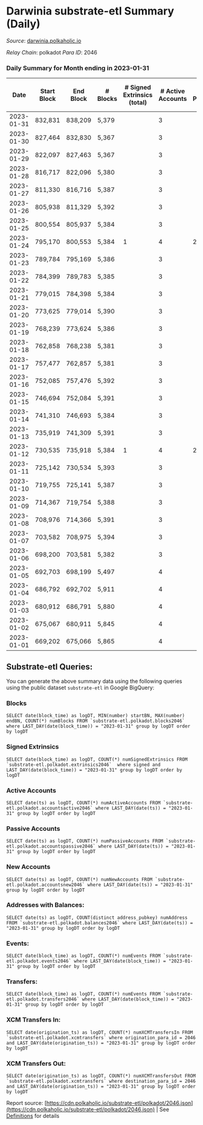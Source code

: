 # Darwinia substrate-etl Summary (Daily)

_Source_: [darwinia.polkaholic.io](https://darwinia.polkaholic.io)

*Relay Chain*: polkadot
*Para ID*: 2046



### Daily Summary for Month ending in 2023-01-31


| Date | Start Block | End Block | # Blocks | # Signed Extrinsics (total) | # Active Accounts | # Passive | # New | # Addresses with Balances | # Events | # Transfers | # XCM Transfers In | # XCM Transfers Out | Issues | 
| ---- | ----------- | --------- | -------- | --------------------------- | ----------------- | --------- | ----- | ------------------------- | -------- | ----------- | ------------------ | ------------------- | ------ |
| 2023-01-31 | 832,831 | 838,209 | 5,379 |  | 3 |  |  | 22 | 10,761 |   |   |   |  |
| 2023-01-30 | 827,464 | 832,830 | 5,367 |  | 3 |  |  | 22 | 10,737 |   |   |   |  |
| 2023-01-29 | 822,097 | 827,463 | 5,367 |  | 3 |  |  | 22 | 10,737 |   |   |   |  |
| 2023-01-28 | 816,717 | 822,096 | 5,380 |  | 3 |  |  | 22 | 10,763 |   |   |   |  |
| 2023-01-27 | 811,330 | 816,716 | 5,387 |  | 3 |  |  | 22 | 10,777 |   |   |   |  |
| 2023-01-26 | 805,938 | 811,329 | 5,392 |  | 3 |  |  | 22 | 10,787 |   |   |   |  |
| 2023-01-25 | 800,554 | 805,937 | 5,384 |  | 3 |  |  | 22 | 10,771 |   |   |   |  |
| 2023-01-24 | 795,170 | 800,553 | 5,384 | 1 | 4 | 2 |  | 22 | 10,841 | 61  | 1  | 1  |  |
| 2023-01-23 | 789,784 | 795,169 | 5,386 |  | 3 |  |  | 22 | 10,775 |   |   |   |  |
| 2023-01-22 | 784,399 | 789,783 | 5,385 |  | 3 |  |  | 22 | 10,773 |   |   |   |  |
| 2023-01-21 | 779,015 | 784,398 | 5,384 |  | 3 |  |  | 22 | 10,771 |   |   |   |  |
| 2023-01-20 | 773,625 | 779,014 | 5,390 |  | 3 |  |  | 22 | 10,783 |   |   |   |  |
| 2023-01-19 | 768,239 | 773,624 | 5,386 |  | 3 |  |  | 22 | 10,775 |   |   |   |  |
| 2023-01-18 | 762,858 | 768,238 | 5,381 |  | 3 |  |  | 22 | 10,765 |   |   |   |  |
| 2023-01-17 | 757,477 | 762,857 | 5,381 |  | 3 |  |  | 22 | 10,765 |   |   |   |  |
| 2023-01-16 | 752,085 | 757,476 | 5,392 |  | 3 |  |  | 22 | 10,787 |   |   |   |  |
| 2023-01-15 | 746,694 | 752,084 | 5,391 |  | 3 |  |  | 22 | 10,785 |   |   |   |  |
| 2023-01-14 | 741,310 | 746,693 | 5,384 |  | 3 |  |  | 22 | 10,771 |   |   |   |  |
| 2023-01-13 | 735,919 | 741,309 | 5,391 |  | 3 |  |  | 22 | 10,785 |   |   |   |  |
| 2023-01-12 | 730,535 | 735,918 | 5,384 | 1 | 4 | 2 |  | 22 | 10,841 | 61  | 1  | 1  |  |
| 2023-01-11 | 725,142 | 730,534 | 5,393 |  | 3 |  |  | 22 | 10,789 |   |   |   |  |
| 2023-01-10 | 719,755 | 725,141 | 5,387 |  | 3 |  |  | 22 | 10,777 |   |   |   |  |
| 2023-01-09 | 714,367 | 719,754 | 5,388 |  | 3 |  |  | 22 | 10,779 |   |   |   |  |
| 2023-01-08 | 708,976 | 714,366 | 5,391 |  | 3 |  |  | 22 | 10,785 |   |   |   |  |
| 2023-01-07 | 703,582 | 708,975 | 5,394 |  | 3 |  |  | 22 | 10,791 |   |   |   |  |
| 2023-01-06 | 698,200 | 703,581 | 5,382 |  | 3 |  |  | 22 | 10,767 |   |   |   |  |
| 2023-01-05 | 692,703 | 698,199 | 5,497 |  | 4 |  |  | 22 | 10,997 |   |   |   |  |
| 2023-01-04 | 686,792 | 692,702 | 5,911 |  | 4 |  |  | 22 | 11,825 |   |   |   |  |
| 2023-01-03 | 680,912 | 686,791 | 5,880 |  | 4 |  |  | 22 | 11,763 |   |   |   |  |
| 2023-01-02 | 675,067 | 680,911 | 5,845 |  | 4 |  |  | 22 | 11,693 |   |   |   |  |
| 2023-01-01 | 669,202 | 675,066 | 5,865 |  | 4 |  |  | 22 | 11,734 |   |   |   |  |

## Substrate-etl Queries:
You can generate the above summary data using the following queries using the public dataset `substrate-etl` in Google BigQuery:


### Blocks
```
SELECT date(block_time) as logDT, MIN(number) startBN, MAX(number) endBN, COUNT(*) numBlocks FROM `substrate-etl.polkadot.blocks2046`  where LAST_DAY(date(block_time)) = "2023-01-31" group by logDT order by logDT
```


### Signed Extrinsics
```
SELECT date(block_time) as logDT, COUNT(*) numSignedExtrinsics FROM `substrate-etl.polkadot.extrinsics2046`  where signed and LAST_DAY(date(block_time)) = "2023-01-31" group by logDT order by logDT
```


### Active Accounts
```
SELECT date(ts) as logDT, COUNT(*) numActiveAccounts FROM `substrate-etl.polkadot.accountsactive2046` where LAST_DAY(date(ts)) = "2023-01-31" group by logDT order by logDT
```


### Passive Accounts
```
SELECT date(ts) as logDT, COUNT(*) numPassiveAccounts FROM `substrate-etl.polkadot.accountspassive2046` where LAST_DAY(date(ts)) = "2023-01-31" group by logDT order by logDT
```


### New Accounts
```
SELECT date(ts) as logDT, COUNT(*) numNewAccounts FROM `substrate-etl.polkadot.accountsnew2046` where LAST_DAY(date(ts)) = "2023-01-31" group by logDT order by logDT
```


### Addresses with Balances:
```
SELECT date(ts) as logDT, COUNT(distinct address_pubkey) numAddress FROM `substrate-etl.polkadot.balances2046` where LAST_DAY(date(ts)) = "2023-01-31" group by logDT order by logDT
```


### Events:
```
SELECT date(block_time) as logDT, COUNT(*) numEvents FROM `substrate-etl.polkadot.events2046` where LAST_DAY(date(block_time)) = "2023-01-31" group by logDT order by logDT
```


### Transfers:
```
SELECT date(block_time) as logDT, COUNT(*) numEvents FROM `substrate-etl.polkadot.transfers2046` where LAST_DAY(date(block_time)) = "2023-01-31" group by logDT order by logDT
```


### XCM Transfers In:
```
SELECT date(origination_ts) as logDT, COUNT(*) numXCMTransfersIn FROM `substrate-etl.polkadot.xcmtransfers` where origination_para_id = 2046 and LAST_DAY(date(origination_ts)) = "2023-01-31" group by logDT order by logDT
```


### XCM Transfers Out:
```
SELECT date(origination_ts) as logDT, COUNT(*) numXCMTransfersOut FROM `substrate-etl.polkadot.xcmtransfers` where destination_para_id = 2046 and LAST_DAY(date(origination_ts)) = "2023-01-31" group by logDT order by logDT
```



Report source: [https://cdn.polkaholic.io/substrate-etl/polkadot/2046.json](https://cdn.polkaholic.io/substrate-etl/polkadot/2046.json) | See [Definitions](/DEFINITIONS.md) for details
